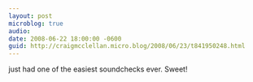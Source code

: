```yaml
---
layout: post
microblog: true
audio: 
date: 2008-06-22 18:00:00 -0600
guid: http://craigmcclellan.micro.blog/2008/06/23/t841950248.html
---
```

just had one of the easiest soundchecks ever. Sweet!
